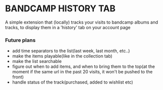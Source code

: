 # BANDCAMP HISTORY TAB

A simple extension that (locally) tracks your visits to bandcamp albums and tracks, to display them in a 'history' tab on your account page


### Future plans

- add time separators to the list(last week, last month, etc..)
- make the items playable(like in the collection tab)
- make the list searchable
- figure out when to add items, and when to bring them to the top(at the moment if the same url in the past 20 visits, it won't be pushed to the front)
- handle status of the track(purchased, added to wishlist etc)